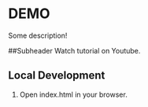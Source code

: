 # DEMO 

Some description!

##Subheader
Watch tutorial on Youtube.

## Local Development
1. Open index.html in your browser.